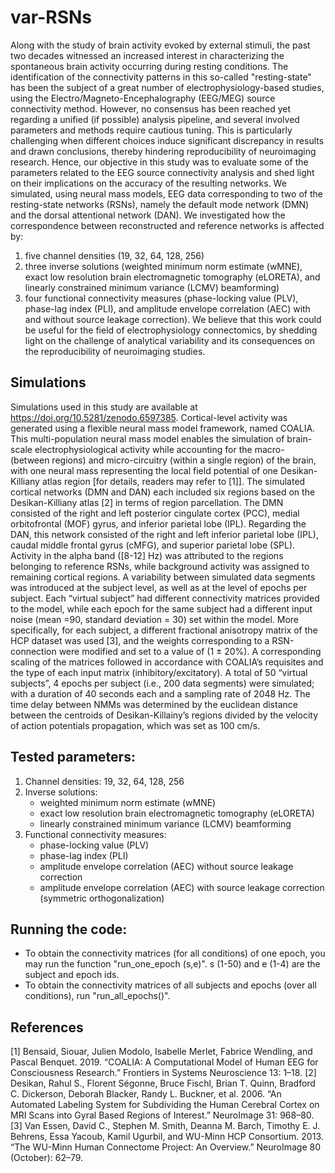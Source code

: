 # var-RSNs
Along with the study of brain activity evoked by external stimuli, the past two decades witnessed an increased interest in characterizing the spontaneous brain activity occurring during resting conditions. The identification of the connectivity patterns in this so-called "resting-state" has been the subject of a great number of electrophysiology-based studies, using the Electro/Magneto-Encephalography (EEG/MEG) source connectivity method. However, no consensus has been reached yet regarding a unified (if possible) analysis pipeline, and several involved parameters and methods require cautious tuning. This is particularly challenging when different choices induce significant discrepancy in results and drawn conclusions, thereby hindering reproducibility of neuroimaging research. Hence, our objective in this study was to evaluate some of the parameters related to the EEG source connectivity analysis and shed light on their implications on the accuracy of the resulting networks. We simulated, using neural mass models, EEG data corresponding to two of the resting-state networks (RSNs), namely the default mode network (DMN) and the dorsal attentional network (DAN). We investigated how the correspondence between reconstructed and reference networks is affected by:
  1) five channel densities (19, 32, 64, 128, 256)
  2) three inverse solutions (weighted minimum norm estimate (wMNE), exact low resolution brain electromagnetic tomography (eLORETA), and linearly constrained minimum        variance (LCMV) beamforming) 
  3) four functional connectivity measures (phase-locking value (PLV), phase-lag index (PLI), and amplitude envelope correlation (AEC) with and without source leakage correction).
We believe that this work could be useful for the field of electrophysiology connectomics, by shedding light on the challenge of analytical variability and its consequences on the reproducibility of neuroimaging studies.

## Simulations
Simulations used in this study are available at https://doi.org/10.5281/zenodo.6597385. 
Cortical-level activity was generated using a flexible neural mass model framework, named COALIA. This multi-population neural mass model enables the simulation of brain-scale electrophysiological activity while accounting for the macro- (between regions) and micro-circuitry (within a single region) of the brain, with one neural mass representing the local field potential of one Desikan-Killiany atlas region [for details, readers may refer to [1]]. The simulated cortical networks (DMN and DAN) each included six regions based on the Desikan-Killiany atlas [2] in terms of region parcellation. The DMN consisted of the right and left posterior cingulate cortex (PCC), medial orbitofrontal (MOF) gyrus, and inferior parietal lobe (IPL). Regarding the DAN, this network consisted of the right and left inferior parietal lobe (IPL), caudal middle frontal gyrus (cMFG), and superior parietal lobe (SPL). Activity in the alpha band ([8-12] Hz) was attributed to the regions belonging to reference RSNs, while background activity was assigned to remaining cortical regions. A variability between simulated data segments was introduced at the subject level, as well as at the level of epochs per subject. Each “virtual subject” had different connectivity matrices provided to the model, while each epoch for the same subject had a different input noise (mean =90, standard deviation = 30)  set within the model. More specifically, for each subject, a different fractional anisotropy matrix of the HCP dataset was used [3], and the weights corresponding to a RSN-connection were modified and set to a value of (1 ± 20%). A corresponding scaling of the matrices followed in accordance with COALIA’s requisites and the type of each input matrix (inhibitory/excitatory). A total of 50 “virtual subjects”, 4 epochs per subject (i.e., 200 data segments) were simulated; with a duration of 40 seconds each and a sampling rate of 2048 Hz. The time delay between NMMs was determined by the euclidean distance between the centroids of Desikan-Killainy’s regions divided by the velocity of action potentials propagation, which was set as 100 cm/s.

## Tested parameters:
  1) Channel densities: 19, 32, 64, 128, 256
  2) Inverse solutions:
      - weighted minimum norm estimate (wMNE)
      - exact low resolution brain electromagnetic tomography (eLORETA)
      - linearly constrained minimum variance (LCMV) beamforming
  4) Functional connectivity measures:
      - phase-locking value (PLV)
      - phase-lag index (PLI)
      - amplitude envelope correlation (AEC) without source leakage correction
      - amplitude envelope correlation (AEC) with source leakage correction (symmetric orthogonalization)

## Running the code:
- To obtain the connectivity matrices (for all conditions) of one epoch, you may run the function "run_one_epoch (s,e)". s (1-50) and e (1-4) are the subject and epoch ids.
- To obtain the connectivity matrices of all subjects and epochs (over all conditions), run "run_all_epochs()".

## References
[1] Bensaid, Siouar, Julien Modolo, Isabelle Merlet, Fabrice Wendling, and Pascal Benquet. 2019. “COALIA: A Computational Model of Human EEG for Consciousness             Research.” Frontiers in Systems Neuroscience 13: 1–18.
[2] Desikan, Rahul S., Florent Ségonne, Bruce Fischl, Brian T. Quinn, Bradford C. Dickerson, Deborah Blacker, Randy L. Buckner, et al. 2006. “An Automated Labeling         System for Subdividing the Human Cerebral Cortex on MRI Scans into Gyral Based Regions of Interest.” NeuroImage 31: 968–80.
[3] Van Essen, David C., Stephen M. Smith, Deanna M. Barch, Timothy E. J. Behrens, Essa Yacoub, Kamil Ugurbil, and WU-Minn HCP Consortium. 2013. “The WU-Minn Human         Connectome Project: An Overview.” NeuroImage 80 (October): 62–79.
